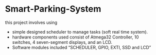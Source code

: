 # Smart-Parking-System

this project involves using
- simple designed scheduler to manage tasks (soft real time system).
- hardware components used consist of Atmega32 Controller, 10 switches, 4 seven-segment displays, and an LCD.
- Software modules included “SCHEDULER, GPIO, EXTI, SSD and LCD”


